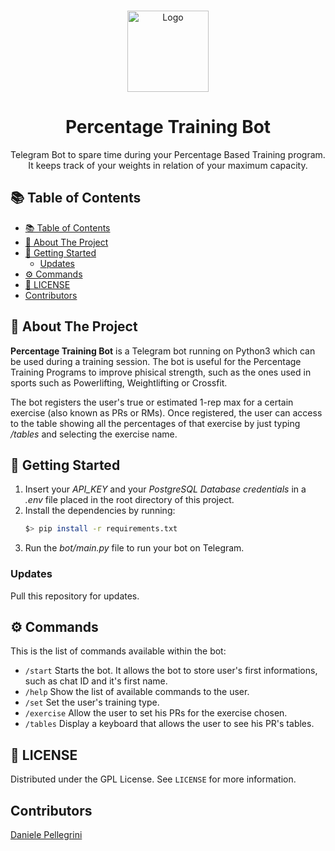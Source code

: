 <br />    
<p align="center">
<a href="https://github.com/danielepelleg/PercentageTrainingBot">
    <img src="https://cdn-icons-png.flaticon.com/512/2738/2738580.png" alt="Logo" width="130" height="130">
</a>
<h1 align="center">Percentage Training Bot</h1>
<p align="center">
    Telegram Bot to spare time during your Percentage Based Training program. It keeps track of your weights in relation of your maximum capacity.
</p>
  
<!-- TABLE OF CONTENTS -->
## 📚 Table of Contents
  
- [📚 Table of Contents](#-table-of-contents)
- [🤖 About The Project](#-about-the-project)
- [🔨 Getting Started](#-getting-started)
  - [Updates](#updates)
- [⚙️ Commands](#️-commands)
- [🔑 LICENSE](#-license)
- [Contributors](#contributors)

## 🤖 About The Project
**Percentage Training Bot** is a Telegram bot running on Python3 which can be used during a training session. The bot is useful for the Percentage Training Programs to improve phisical strength, such as the ones used in sports such as Powerlifting, Weightlifting or Crossfit.

The bot registers the user's true or estimated 1-rep max for a certain exercise (also known as PRs or RMs). Once registered, the user can access to the table showing all the percentages of that exercise by just typing */tables* and selecting the exercise name. 

## 🔨 Getting Started
1. Insert your *API_KEY* and your *PostgreSQL Database credentials* in a *.env* file placed in the root directory of this project. 
2. Install the dependencies by running:
    ```bash
    $> pip install -r requirements.txt
    ```
3. Run the *bot/main.py* file to run your bot on Telegram.

### Updates
Pull this repository for updates.

## ⚙️ Commands
This is the list of commands available within the bot:
- `/start` Starts the bot. It allows the bot to store user's first informations, such as chat ID and it's first name.
- `/help` Show the list of available commands to the user.
- `/set` Set the user's training type.
- `/exercise` Allow the user to set his PRs for the exercise chosen. 
- `/tables` Display a keyboard that allows the user to see his PR's tables.

## 🔑 LICENSE

Distributed under the GPL License. See `LICENSE` for more information.

## Contributors

[Daniele Pellegrini](https://github.com/danielepelleg)


